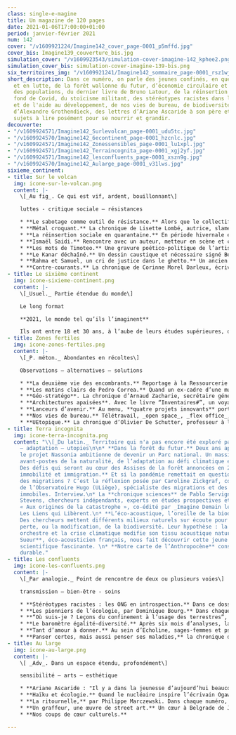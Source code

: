 ```yaml
---
class: single-e-magine
title: Un magazine de 120 pages
date: 2021-01-06T17:00:00+01:00
period: janvier-février 2021
num: 142
cover: "/v1609921224/Imagine142_cover_page-0001_p5mffd.jpg"
cover_bis: Imagine139_couverture_bis.jpg
simulation_cover: "/v1609923543/simulation-cover-imagine-142_kphee2.png"
simulation_cover_bis: simulation-cover-imagine-139-bis.png
six_territoires_img: "/v1609921241/Imagine142_sommaire_page-0001_rsz1wj.jpg"
short_description: Dans ce numéro, on parle des jeunes confinés, en questionnement
  et en lutte, de la forêt wallonne du futur, d’économie circulaire et locale, d’immobilité
  des populations, du dernier livre de Bruno Latour, de la réinsertion sociale sur
  fond de Covid, du stoïcisme militant, des stéréotypes racistes dans le secteur humanitaire
  et de l'aide au développement, de nos vies de bureau, de biodiversité sur écoute,
  d’Alexandre Grothendieck, des lettres d’Ariane Ascaride à son père et de bien d’autres
  sujets à lire posément pour se nourrir et grandir.
decouverte:
- "/v1609924571/Imagine142_Surlevolcan_page-0001_udu5tc.jpg"
- "/v1609924570/Imagine142_6econtinent_page-0001_hzcnlc.jpg"
- "/v1609924571/Imagine142_Zonessensibles_page-0001_lu1xpl.jpg"
- "/v1609924571/Imagine142_Terraincognita_page-0001_xgj2yf.jpg"
- "/v1609924571/Imagine142_lesconfluents_page-0001_xszn9g.jpg"
- "/v1609924570/Imagine142_Aularge_page-0001_v31lws.jpg"
sixieme_continent:
- title: Sur le volcan
  img: icone-sur-le-volcan.png
  content: |-
    \[_Au fig_. Ce qui est vif, ardent, bouillonnant\]

    luttes - critique sociale – résistances

    * **Le sabotage comme outil de résistance.** Alors que le collectif La Ronce appelle à la dégradation de paquets de sucre de betterave dans les supermarchés pour protester contre la prolongation des néonicotinoïdes et que le débat autour du sabotage monte chez les activistes, _Imagine_ explore l'histoire et les usages de ce moyen d'action clandestin.
    * **Métal croquant.** La chronique de Lisette Lombé, autrice, slameuse, collagiste, militante pour les droits des femmes.
    * **La réinsertion sociale en quarantaine.** En période hivernale et en plein confinement, les travailleurs sociaux de l’Asbl ‘’Comme chez nous’’ font tout pour maintenir leur approche multidisciplinaire d’accueil et d’accompagnement (dite d’acceuilpagnement) des personnes précarisées. Reportage à Marchienne-au-Pont, où l’on se sent oublié par les gestionnaires de la crise, sans pour autant baisser les bras.
    * **Ismaël Saidi.** Rencontre avec un auteur, metteur en scène et comédien qui sillonne inlassablement les routes avec ses spectacles comme _Djihad_ pour ouvrir le débat avec jeunes et moins jeunes, et discuter d’identité, d’islam, de la puissance des arts, de l’importance du doute.
    * **Les mots de Timoteo.** Une gravure poético-politique de l’artiste Timoteo.
    * **Le Kanar déchaîné.** Un dessin caustique et nécessaire signé Bernard Querton, alias Kanar.
    * **Rahma et Samuel, un cri de justice dans le ghetto.** Un ancien chef de gang et une militante féministe, tous deux kenyans, luttent contre les violences policières et les exécutions extrajudiciaires dans le bidonville de Mathare, à l’est de Nairobi. Rencontre.
    * **Contre-courants.** La chronique de Corinne Morel Darleux, écrivaine, militante écosocialiste, autrice de _Plutôt couler en beauté que flotter sans grâce_ (Libertalia).
- title: Le sixième continent
  img: icone-sixieme-continent.png
  content: |-
    \[_Usuel._ Partie étendue du monde\]

    Le long format

    **2021, le monde tel qu’ils l’imaginent**

    Ils ont entre 18 et 30 ans, à l’aube de leurs études supérieures, démarrent leur vie professionnelle ou sont en quête d’un premier emploi. Comment traversent-ils cette époque si troublée ? Quels sont leurs espoirs pour l’année à venir ? Dans son premier numéro de l’année 2021, _Imagine_ a choisi d’ouvrir ses colonnes à cette **génération "M" – comme "mutations" –** au travers d’un processus de journalisme collectif et participatif. Un an après le déclenchement de l’épidémie, cette génération encaisse durement la crise en cours et dessine un monde en clair-obscur dans lequel elle souhaite jouer son rôle transformateur.
- title: Zones fertiles
  img: icone-zones-fertiles.png
  content: |-
    \[_P. méton._ Abondantes en récoltes\]

    Observations – alternatives – solutions

    * **La deuxième vie des encombrants.** Reportage à la Ressourcerie du Pays de Liège et zoom sur ce secteur de l’économie de la réutilisation, locale et solidaire en pleine croissance.
    * **Les matins clairs de Pedro Correa.** Quand un ex-cadre d’une multinationale devient artiste-photographe. Récit d’un parcours de vie à 180 degrés.
    * **Géo-stratégo**. La chronique d’Arnaud Zacharie, secrétaire général du CNCD-11.11.11.
    * **Architectures apaisées**. Avec le livre “Inventaires#”, un voyage en images à travers l’architecture contemporaine en transition.
    * **Lanceurs d’avenir.** Au menu, **quatre projets innovants** portés par des jeunes : des grillons pour l’apéro, des vêtements en fibres recyclées, des voyages pour découvrir la vie sauvage wallonne et de la récupération d’invendus.
    * **Nos vies de bureau.** Télétravail, _open space_, _flex office_, les façons de travailler de millions d’employés sont en pleine mutation. Arrêt sur image et remise en perspective.
    * **UEtopique.** La chronique d’Olivier De Schutter, professeur à l’UCLouvain, rapporteur spécial de l’ONU sur l’extrême pauvreté et les droits de l’homme, consacrée à la réforme de la Politique agricole commune.
- title: Terra incognita
  img: icone-terra-incognita.png
  content: "\\[_Du latin._ Territoire qui n'a pas encore été exploré par l'Homme.\\]\n\nprospective
    – adaptation – utopies\n\n* **Dans la forêt du futur.** Deux ans après sa naissance,
    le projet Nassonia ambitionne de devenir un Parc national. Un massif clef aux
    avant-postes de la naturalité, de l’adaptation au défi climatique et d’une gouvernance.
    Des défis qui seront au cœur des Assises de la forêt annoncées en 2021.\n* **Confinements,
    immobilité et immigration.** Et si la pandémie remettait en question notre vision
    des migrations ? C’est la réflexion posée par Caroline Zickgraf, co-directrice
    de l’Observatoire Hugo (ULiège), spécialiste des migrations et des populations
    immobiles. Interview.\n* La **chronique sciences** de Pablo Servigne et Raphaël
    Stevens, chercheurs indépendants, experts en études prospectives et auteurs de
    « Aux origines de la catastrophe », co-édité par _Imagine Demain le monde_ et
    Les Liens qui Libèrent.\n* **L’éco-acoustique, l’oreille de la biodiversité.**
    Des chercheurs mettent différents milieux naturels sur écoute pour mesurer la
    perte, ou la modification, de la biodiversité. Leur hypothèse : la Terre est un
    orchestre et la crise climatique modifie son tissu acoustique naturel. **Jérôme
    Sueur**, éco-acousticien français, nous fait découvrir cette jeune discipline
    scientifique fascinante. \n* **Notre carte de l’Anthropocène** consacrée au développement
    durable."
- title: Les confluents
  img: icone-les-confluents.png
  content: |-
    \[_Par analogie._ Point de rencontre de deux ou plusieurs voies\]

    transmission – bien-être - soins

    * **Stéréotypes racistes : les ONG en introspection.** Dans ce dossier de six pages, _Imagine_ fait le point sur une réflexion entamée par les organisations non-gouvernementales de coopération au développement et d'aide humanitaire. Soucieux de clarifier certains concepts antiracistes et décoloniaux de plus en plus utilisés, le secteur a construit un lexique. Mais au-delà des mots, les ONG sont appelées à décoloniser leur com’, perçue comme un vecteur de racisme.
    * **Les pionniers de l’écologie, par Dominique Bourg.** Dans chaque numéro, le philosophe nous replonge dans l'œuvre d’une figure marquante. Cet épisode est consacré à Alexandre Grothendiek.
    * **“Où suis-je ? Leçons du confinement à l’usage des terrestres”, par Bruno Latour.** En primeur, les bonnes feuilles du dernier ouvrage du philosophe français qui sortira le 21 janvier aux éditions La Découverte.
    * **Le baromètre égalité-diversité.** Après six mois d’analyses, la rédaction revoit sa méthode de travail pour mieux prendre en compte la diversité et la parité dans ses pages. Explications.
    * **Tant d’amour à donner.** Au sein d’Echoline, sages-femmes et psychologues accompagnent les premiers pas d’enfants et de parents malmenés par la vie.
    * **Panser certes, mais aussi penser ses maladies,** la chronique de l’Asbl Philocité qui, dans cet épisode, nous apporte des outils philosophiques pour entretenir une bonne hygiène de vie.
- title: Au large
  img: icone-au-large.png
  content: |-
    \[ _Adv_. Dans un espace étendu, profondément\]

    sensibilité – arts – esthétique

    * **Ariane Ascaride : "Il y a dans la jeunesse d’aujourd’hui beaucoup d’inventivité et d’insolence".** Un grand entretien de cinq pages avec l’actrice française qui sort _Bonjour Pa’_, un livre de lettres adressées à son père.
    * **Haïku et écologie.** Quand le nucléaire inspire l’écrivain Ogawa Keïshu.
    * **La ritournelle,** par Philippe Marczewski. Dans chaque numéro, l’écrivain et finaliste du Prix Rossel 2019 nous propose un exercice de « psychogéographie minuscule ». Dans ce quatrième épisode, il nous emmène dans une presque enclave, en territoire ucclois.
    * **Un graffeur, une œuvre de street art.** Un cœur à Belgrade de Jana Danilović.
    * **Nos coups de cœur culturels.**

---
```

